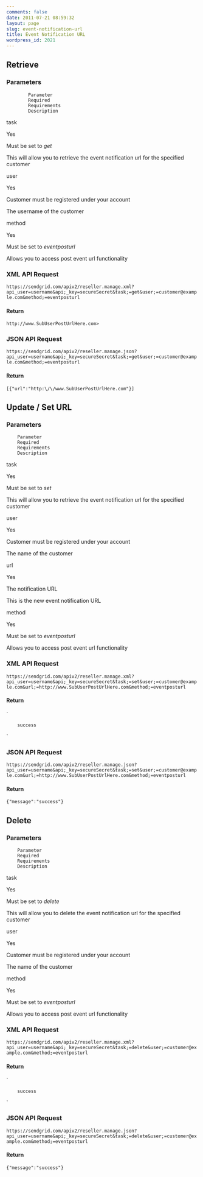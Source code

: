 ```yaml
---
comments: false
date: 2011-07-21 08:59:32
layout: page
slug: event-notification-url
title: Event Notification URL
wordpress_id: 2021
---
```





## Retrieve





### Parameters






		


			Parameter
			Required
			Requirements
			Description
		
		


			
task

			
Yes

			
Must be set to _get_

			
This will allow you to retrieve the event
			notification url for the specified customer

		
		


			
user

			
Yes

			
Customer must be registered under your
			account

			
The username of the customer

		
		


			
method

			
Yes

			
Must be set to _eventposturl_

			
Allows you to access post event url
			functionality

		




### XML API Request



`https://sendgrid.com/apiv2/reseller.manage.xml?api_user=username&api;_key=secureSecret&task;=get&user;=customer@example.com&method;=eventposturl`



#### Return



`http://www.SubUserPostUrlHere.com>`



### JSON API Request



`https://sendgrid.com/apiv2/reseller.manage.json?api_user=username&api;_key=secureSecret&task;=get&user;=customer@example.com&method;=eventposturl`



#### Return



`[{"url":"http:\/\/www.SubUserPostUrlHere.com"}]`




## Update / Set URL





### Parameters






	


		Parameter
		Required
		Requirements
		Description
	
	


		
task

		
Yes

		
Must be set to _set_

		
This will allow you to retrieve the event
		notification url for the specified customer

	
	


		
user

		
Yes

		
Customer must be registered under your
		account

		
The name of the customer

	
	


		
url

		
Yes

		
The notification URL

		
This is the new event notification URL

	
	


		
method

		
Yes

		
Must be set to _eventposturl_

		
Allows you to access post event url
		functionality

	




### XML API Request



`https://sendgrid.com/apiv2/reseller.manage.xml?api_user=username&api;_key=secureSecret&task;=set&user;=customer@example.com&url;=http://www.SubUserPostUrlHere.com&method;=eventposturl`



#### Return



`
	
		success
	
`



### JSON API Request



`https://sendgrid.com/apiv2/reseller.manage.json?api_user=username&api;_key=secureSecret&task;=set&user;=customer@example.com&url;=http://www.SubUserPostUrlHere.com&method;=eventposturl`



#### Return



`{"message":"success"}`




## Delete





### Parameters






	


		Parameter
		Required
		Requirements
		Description
	
	


		
task

		
Yes

		
Must be set to _delete_

		
This will allow you to delete the event
		notification url for the specified customer

	
	


		
user

		
Yes

		
Customer must be registered under your
		account

		
The name of the customer

	
	


		
method

		
Yes

		
Must be set to _eventposturl_

		
Allows you to access post event url
		functionality

	




### XML API Request



`https://sendgrid.com/apiv2/reseller.manage.xml?api_user=username&api;_key=secureSecret&task;=delete&user;=customer@example.com&method;=eventposturl`



#### Return



`
	
		success
	
`



### JSON API Request



`https://sendgrid.com/apiv2/reseller.manage.json?api_user=username&api;_key=secureSecret&task;=delete&user;=customer@example.com&method;=eventposturl`



#### Return



`{"message":"success"}`

